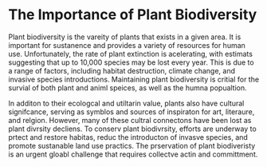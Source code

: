 # The Importance of Plant Biodiversity

Plant biodiversity is the vareity of plants that exists in a given area. 
It is important for sustanence and provides a variety of resources for human use. 
Unfortunately, the rate of plant extinction is acelerating, 
with estimats suggesting that up to 10,000 species may be lost every year. 
This is due to a range of factors,
including habitat destruction, 
climate change, and invasive species introductions. 
Maintaining plant biodiversity is critial for the survial of both plant and animl speices, 
as well as the humna popualtion.


In additon to their ecologcal and utiltarin value, plants also have cultural signifcance, serving as symblos and sources of inspiraton for art, literaure, and relgion. However, many of these cultral connectons have been lost as plant divrsity decliens. To conserv plant biodivrsity, efforts are underway to prtect and restore habitas, reduc the introducton of invasve species, and promote sustanable land use practics. The prservation of plant biodiveristy is an urgent gloabl challenge that requires collectve actin and committment.
